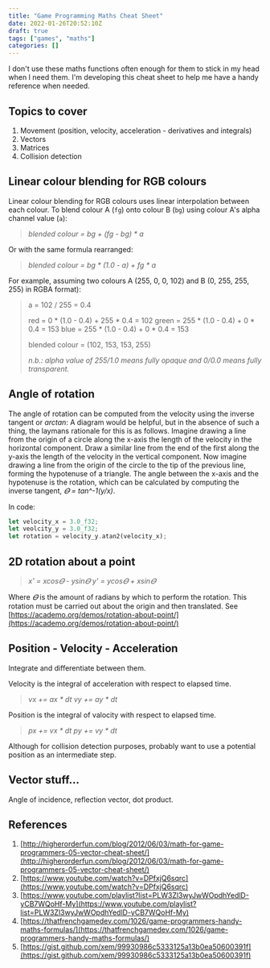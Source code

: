 ```yaml
---
title: "Game Programming Maths Cheat Sheet"
date: 2022-01-26T20:52:10Z
draft: true
tags: ["games", "maths"]
categories: []
---
```


I don't use these maths functions often enough for them to stick in my head when I need them. I'm
developing this cheat sheet to help me have a handy reference when needed.

## Topics to cover

1. Movement (position, velocity, acceleration - derivatives and integrals)
1. Vectors
1. Matrices
1. Collision detection

## Linear colour blending for RGB colours

Linear colour blending for RGB colours uses linear interpolation between each colour.
To blend colour A (`fg`) onto colour B (`bg`) using colour A's alpha channel value (`a`):

> _blended colour = bg + (fg - bg) * a_

Or with the same formula rearranged:

> _blended colour = bg * (1.0 - a) + fg * a_

For example, assuming two colours A (255, 0, 0, 102) and B (0, 255, 255, 255) in RGBA format):

> a = 102 / 255 = 0.4
>
> red   = 0   * (1.0 - 0.4) + 255 * 0.4 = 102
> green = 255 * (1.0 - 0.4) + 0 * 0.4   = 153
> blue  = 255 * (1.0 - 0.4) + 0 * 0.4   = 153
>
> blended colour = (102, 153, 153, 255) 
>
> _n.b.: alpha value of 255/1.0 means fully opaque and 0/0.0 means fully transparent._

## Angle of rotation

The angle of rotation can be computed from the velocity using the inverse tangent or _arctan_:
A diagram would be helpful, but in the absence of such a thing, the laymans rationale for this is as follows.
Imagine drawing a line from the origin of a circle along the x-axis the length of the velocity in the horizontal component.
Draw a similar line from the end of the first along the y-axis the length of the velocity in the vertical component.
Now imagine drawing a line from the origin of the circle to the tip of the previous line, forming the hypotenuse of a triangle.
The angle between the x-axis and the hypotenuse is the rotation, which can be calculated by computing the inverse tangent, _𝛳 = tan^-1(y/x)_.

In code:

```rust
let velocity_x = 3.0_f32;
let veolcity_y = 3.0_f32;
let rotation = velocity_y.atan2(velocity_x);
```

## 2D rotation about a point

> _x' = xcos𝛳 - ysin𝛳_
> _y' = ycos𝛳 + xsin𝛳_

Where _𝛳_ is the amount of radians by which to perform the rotation.
This rotation must be carried out about the origin and then translated.
See [https://academo.org/demos/rotation-about-point/](https://academo.org/demos/rotation-about-point/)

## Position - Velocity - Acceleration

Integrate and differentiate between them.

Velocity is the integral of acceleration with respect to elapsed time.

> _vx += ax * dt_
> _vy += ay * dt_

Position is the integral of valocity with respect to elapsed time.

> _px += vx * dt_
> _py += vy * dt_

Although for collision detection purposes, probably want to use a potential position as an intermediate step.

## Vector stuff...

Angle of incidence, reflection vector, dot product.

## References

1. [http://higherorderfun.com/blog/2012/06/03/math-for-game-programmers-05-vector-cheat-sheet/](http://higherorderfun.com/blog/2012/06/03/math-for-game-programmers-05-vector-cheat-sheet/)
1. [https://www.youtube.com/watch?v=DPfxjQ6sqrc](https://www.youtube.com/watch?v=DPfxjQ6sqrc)
1. [https://www.youtube.com/playlist?list=PLW3Zl3wyJwWOpdhYedlD-yCB7WQoHf-My](https://www.youtube.com/playlist?list=PLW3Zl3wyJwWOpdhYedlD-yCB7WQoHf-My)
1. [https://thatfrenchgamedev.com/1026/game-programmers-handy-maths-formulas/](https://thatfrenchgamedev.com/1026/game-programmers-handy-maths-formulas/)
1. [https://gist.github.com/xem/99930986c5333125a13b0ea50600391f](https://gist.github.com/xem/99930986c5333125a13b0ea50600391f)
